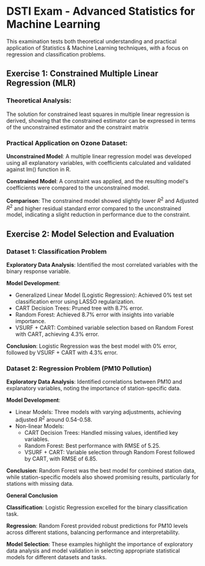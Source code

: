 # DSTI Exam - Advanced Statistics for Machine Learning

This examination tests both theoretical understanding and practical application of Statistics & Machine Learning techniques, with a focus on regression and classification problems. 

## Exercise 1: Constrained Multiple Linear Regression (MLR)

### Theoretical Analysis:

The solution for constrained least squares in multiple linear regression is derived, showing that the constrained estimator can be expressed in terms of the unconstrained estimator 
and the constraint matrix

### Practical Application on Ozone Dataset:

**Unconstrained Model**: A multiple linear regression model was developed using all explanatory variables, with coefficients calculated and validated against lm() function in R.

**Constrained Model**: A constraint was applied, and the resulting model's coefficients were compared to the unconstrained model.

**Comparison**: The constrained model showed slightly lower $R^2$ and Adjusted $R^2$ and higher residual standard error compared to the unconstrained model, indicating a slight reduction in performance due to the constraint.


## Exercise 2: Model Selection and Evaluation

### Dataset 1: Classification Problem

**Exploratory Data Analysis**: Identified the most correlated variables with the binary response variable.

**Model Development**:
* Generalized Linear Model (Logistic Regression): Achieved 0% test set classification error using LASSO regularization.
* CART Decision Trees: Pruned tree with 8.7% error.
* Random Forest: Achieved 8.7% error with insights into variable importance.
* VSURF + CART: Combined variable selection based on Random Forest with CART, achieving 4.3% error.

**Conclusion**: Logistic Regression was the best model with 0% error, followed by VSURF + CART with 4.3% error.

### Dataset 2: Regression Problem (PM10 Pollution)

**Exploratory Data Analysis**: Identified correlations between PM10 and explanatory variables, noting the importance of station-specific data.

**Model Development**:
* Linear Models: Three models with varying adjustments, achieving adjusted $R^2$ around 0.54-0.58.
* Non-linear Models:
  - CART Decision Trees: Handled missing values, identified key variables.
  - Random Forest: Best performance with RMSE of 5.25.
  - VSURF + CART: Variable selection through Random Forest followed by CART, with RMSE of 6.85.

**Conclusion**: Random Forest was the best model for combined station data, while station-specific models also showed promising results, particularly for stations with missing data.

**General Conclusion**

**Classification**: Logistic Regression excelled for the binary classification task.

**Regression**: Random Forest provided robust predictions for PM10 levels across different stations, balancing performance and interpretability.

**Model Selection**: These examples highlight the importance of exploratory data analysis and model validation in selecting appropriate statistical models for different datasets and tasks.
